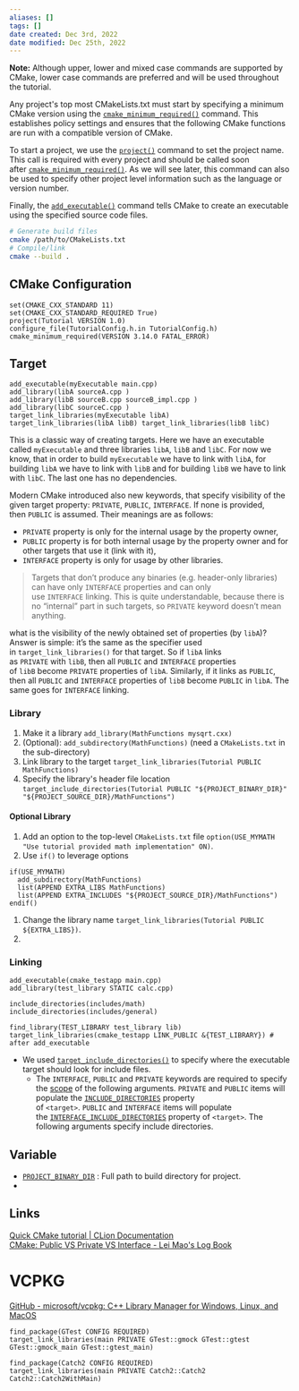 ```yaml
---
aliases: []
tags: [] 
date created: Dec 3rd, 2022
date modified: Dec 25th, 2022
---
```

**Note:** Although upper, lower and mixed case commands are supported by CMake, lower case commands are preferred and will be used throughout the tutorial.

Any project's top most CMakeLists.txt must start by specifying a minimum CMake version using the [`cmake_minimum_required()`](https://cmake.org/cmake/help/latest/command/cmake_minimum_required.html#command:cmake_minimum_required "cmake_minimum_required") command. This establishes policy settings and ensures that the following CMake functions are run with a compatible version of CMake.

To start a project, we use the [`project()`](https://cmake.org/cmake/help/latest/command/project.html#command:project "project") command to set the project name. This call is required with every project and should be called soon after [`cmake_minimum_required()`](https://cmake.org/cmake/help/latest/command/cmake_minimum_required.html#command:cmake_minimum_required "cmake_minimum_required"). As we will see later, this command can also be used to specify other project level information such as the language or version number.

Finally, the [`add_executable()`](https://cmake.org/cmake/help/latest/command/add_executable.html#command:add_executable "add_executable") command tells CMake to create an executable using the specified source code files.

```sh
# Generate build files
cmake /path/to/CMakeLists.txt
# Compile/link
cmake --build .
```

## CMake Configuration
```
set(CMAKE_CXX_STANDARD 11)
set(CMAKE_CXX_STANDARD_REQUIRED True)
project(Tutorial VERSION 1.0)
configure_file(TutorialConfig.h.in TutorialConfig.h)
cmake_minimum_required(VERSION 3.14.0 FATAL_ERROR)
```

## Target
```
add_executable(myExecutable main.cpp) 
add_library(libA sourceA.cpp ) 
add_library(libB sourceB.cpp sourceB_impl.cpp ) 
add_library(libC sourceC.cpp ) 
target_link_libraries(myExecutable libA) 
target_link_libraries(libA libB) target_link_libraries(libB libC)
```

This is a classic way of creating targets. Here we have an executable called `myExecutable` and three libraries `libA`, `libB` and `libC`. For now we know, that in order to build `myExecutable` we have to link with `libA`, for building `libA` we have to link with `libB` and for building `libB` we have to link with `libC`. The last one has no dependencies.

Modern CMake introduced also new keywords, that specify visibility of the given target property: `PRIVATE`, `PUBLIC`, `INTERFACE`. If none is provided, then `PUBLIC` is assumed. Their meanings are as follows:
- `PRIVATE` property is only for the internal usage by the property owner,
- `PUBLIC` property is for both internal usage by the property owner and for other targets that use it (link with it),
- `INTERFACE` property is only for usage by other libraries.

> Targets that don’t produce any binaries (e.g. header-only libraries) can have only `INTERFACE` properties and can only use `INTERFACE` linking. This is quite understandable, because there is no “internal” part in such targets, so `PRIVATE` keyword doesn’t mean anything.

what is the visibility of the newly obtained set of properties (by `libA`)? Answer is simple: it’s the same as the specifier used in `target_link_libraries()` for that target. So if `libA` links as `PRIVATE` with `libB`, then all `PUBLIC` and `INTERFACE` properties of `libB` become `PRIVATE` properties of `libA`. Similarly, if it links as `PUBLIC`, then all `PUBLIC` and `INTERFACE` properties of `libB` become `PUBLIC` in `libA`. The same goes for `INTERFACE` linking.

### Library
1. Make it a library `add_library(MathFunctions mysqrt.cxx)`
2. (Optional): `add_subdirectory(MathFunctions)` (need a `CMakeLists.txt` in the sub-directory)
3. Link library to the target `target_link_libraries(Tutorial PUBLIC MathFunctions)`
4. Specify the library's header file location `target_include_directories(Tutorial PUBLIC "${PROJECT_BINARY_DIR}" "${PROJECT_SOURCE_DIR}/MathFunctions")`

#### Optional Library
1. Add an option to the top-level `CMakeLists.txt` file `option(USE_MYMATH "Use tutorial provided math implementation" ON)`.
2. Use `if()` to leverage options

```
if(USE_MYMATH)
  add_subdirectory(MathFunctions)
  list(APPEND EXTRA_LIBS MathFunctions)
  list(APPEND EXTRA_INCLUDES "${PROJECT_SOURCE_DIR}/MathFunctions")
endif()
```

1. Change the library name `target_link_libraries(Tutorial PUBLIC ${EXTRA_LIBS})`.
2. 

### Linking
```
add_executable(cmake_testapp main.cpp)
add_library(test_library STATIC calc.cpp)

include_directories(includes/math) 
include_directories(includes/general)

find_library(TEST_LIBRARY test_library lib) target_link_libraries(cmake_testapp LINK_PUBLIC &{TEST_LIBRARY}) # after add_executable
```

- We used [`target_include_directories()`](https://cmake.org/cmake/help/latest/command/target_include_directories.html#command:target_include_directories "target_include_directories") to specify where the executable target should look for include files.
	- The `INTERFACE`, `PUBLIC` and `PRIVATE` keywords are required to specify the [scope](https://cmake.org/cmake/help/latest/manual/cmake-buildsystem.7.html#target-usage-requirements) of the following arguments. `PRIVATE` and `PUBLIC` items will populate the [`INCLUDE_DIRECTORIES`](https://cmake.org/cmake/help/latest/prop_tgt/INCLUDE_DIRECTORIES.html#prop_tgt:INCLUDE_DIRECTORIES "INCLUDE_DIRECTORIES") property of `<target>`. `PUBLIC` and `INTERFACE` items will populate the [`INTERFACE_INCLUDE_DIRECTORIES`](https://cmake.org/cmake/help/latest/prop_tgt/INTERFACE_INCLUDE_DIRECTORIES.html#prop_tgt:INTERFACE_INCLUDE_DIRECTORIES "INTERFACE_INCLUDE_DIRECTORIES") property of `<target>`. The following arguments specify include directories.

## Variable
- [`PROJECT_BINARY_DIR`](https://cmake.org/cmake/help/latest/variable/PROJECT_BINARY_DIR.html) : Full path to build directory for project.
- 

## Links
[Quick CMake tutorial | CLion Documentation](https://www.jetbrains.com/help/clion/quick-cmake-tutorial.html#profiles)  
[CMake: Public VS Private VS Interface - Lei Mao's Log Book](https://leimao.github.io/blog/CMake-Public-Private-Interface/)

# VCPKG
[GitHub - microsoft/vcpkg: C++ Library Manager for Windows, Linux, and MacOS](https://github.com/microsoft/vcpkg)

```
find_package(GTest CONFIG REQUIRED)
target_link_libraries(main PRIVATE GTest::gmock GTest::gtest GTest::gmock_main GTest::gtest_main)

find_package(Catch2 CONFIG REQUIRED)
target_link_libraries(main PRIVATE Catch2::Catch2 Catch2::Catch2WithMain)
```